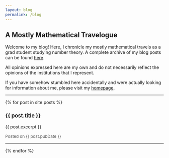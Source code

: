 ```yaml
---
layout: blog
permalink: /blog
---
```


## A Mostly Mathematical Travelogue

Welcome to my blog!  Here, I chronicle my mostly mathematical travels as a grad student studying number theory.  A complete archive of my blog posts can be found [here](https://zporat.github.io/archive.html).

All opinions expressed here are my own and do not necessarily reflect the opinions of the institutions that I represent.

If you have somehow stumbled here accidentally and were actually looking for information about me, please visit my [homepage](https://zporat.github.io). 

---

{% for post in site.posts %}

<h3 style="font-size: 120%"><a href="{{ post.url }}">{{ post.title }}</a></h3> 
<p> {{ post.excerpt }} </p>
<p style="color: #595959; font-size:13px"> Posted on {{ post.pubDate }} </p>   

---
{% endfor %}
